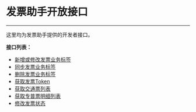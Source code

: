 # 发票助手开放接口
***
这里均为发票助手提供的开发者接口。



**接口列表：**

* [新增或修改发票业务标签][新增或修改发票业务标签]
* [同步发票业务标签][同步发票业务标签]
* [删除发票业务标签][删除发票业务标签]
* [获取发票Token][获取发票Token]
* [获取交通票列表][获取交通票列表]
* [获取专普票明细列表][获取专普票明细列表]
* [修改发票状态][修改发票状态]



[新增或修改发票业务标签]:新增或修改发票业务标签.html
[同步发票业务标签]:同步发票业务标签.html
[删除发票业务标签]:删除发票业务标签.html
[获取发票Token]:获取发票Token.html
[获取交通票列表]:获取交通票列表.html
[获取专普票明细列表]:获取专普票明细列表.html
[修改发票状态]:修改发票状态.html
